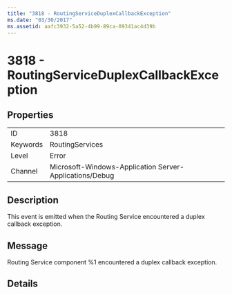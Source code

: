 ```yaml
---
title: "3818 - RoutingServiceDuplexCallbackException"
ms.date: "03/30/2017"
ms.assetid: aafc3932-5a52-4b99-89ca-09341ac4d39b
---
```

# 3818 - RoutingServiceDuplexCallbackException
## Properties  


|||  
|-|-|  
|ID|3818|  
|Keywords|RoutingServices|  
|Level|Error|  
|Channel|Microsoft-Windows-Application Server-Applications/Debug|  

## Description  
 This event is emitted when the Routing Service encountered a duplex callback exception.  

## Message  
 Routing Service component %1 encountered a duplex callback exception.  

## Details
